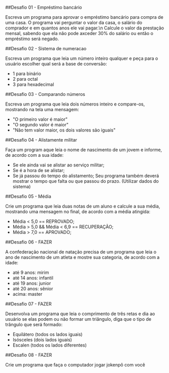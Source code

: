 ##Desafio 01 - Empréstimo bancário

Escreva um programa para aprovar o empréstimo bancário para compra de uma casa. O programa vai perguntar o valor da casa, o salário do comprador e em quantos anos ele vai pagar.\n
Calcule o valor da prestação mensal, sabendo que ela não pode axceder 30% do salário ou então o empréstimo será negado.


##Desafio 02 - Sistema de numeracao

Escreva um programa que leia um número inteiro qualquer e peça para o usuário escolher qual será a base de conversão:
* 1 para binário
* 2 para octal
* 3 para hexadecimal


##Desafio 03 - Comparando números

Escreva um programa que leia dois números inteiro e compare-os, mostrando na tela uma mensagem:
* "O primeiro valor é maior"
* "O segundo valor é maior"
* "Não tem valor maior, os dois valores são iguais"


##Desafio 04 - Alistamente militar

Faça um program aque leia o nome de nascimento de um jovem e informe, de acordo com a sua idade:
* Se ele ainda vai se alistar ao serviço militar;
* Se é a hora de se alistar;
* Se já passou do tempo do alistamento;
Seu programa também deverá mostrar o tempo que falta ou que passou do prazo.
(Utilizar dados do sistema)


##Desafio 05 - Média

Crie um programa que leia duas notas de um aluno e calcule a sua média, mostrando uma mensagem no final, de acordo com a média atingida:
* Média < 5,0 == REPROVADO;
* Média > 5,0 && Média < 6,9 == RECUPERAÇÃO;
* Média > 7,0 == APROVADO;


##Desafio 06 - FAZER

A confederação nacional de natação precisa de um programa que leia o ano de nascimento de um atleta e mostre sua categoria, de acordo com a idade:
* até 9 anos: mirim
* até 14 anos: infantil
* até 19 anos: junior
* até 20 anos: sênior
* acima: master


##Desafio 07 - FAZER

Desenvolva um programa que leia o comprimento de três retas e dia ao usuário se elas podem ou não formar um triângulo, diga que o tipo de trângulo que será formado:
* Equilátero (todos os lados iguais)
* Isósceles (dois lados iguais)
* Escalen (todos os lados diferentes)


##Desafio 08 - FAZER

Crie um programa que faça o computador jogar jokenpô com você
